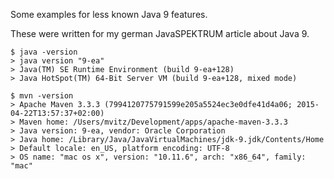 Some examples for less known Java 9 features.

These were written for my german JavaSPEKTRUM article about Java 9.

```
$ java -version
> java version "9-ea"
> Java(TM) SE Runtime Environment (build 9-ea+128)
> Java HotSpot(TM) 64-Bit Server VM (build 9-ea+128, mixed mode)

$ mvn -version
> Apache Maven 3.3.3 (7994120775791599e205a5524ec3e0dfe41d4a06; 2015-04-22T13:57:37+02:00)
> Maven home: /Users/mvitz/Development/apps/apache-maven-3.3.3
> Java version: 9-ea, vendor: Oracle Corporation
> Java home: /Library/Java/JavaVirtualMachines/jdk-9.jdk/Contents/Home
> Default locale: en_US, platform encoding: UTF-8
> OS name: "mac os x", version: "10.11.6", arch: "x86_64", family: "mac"
```
